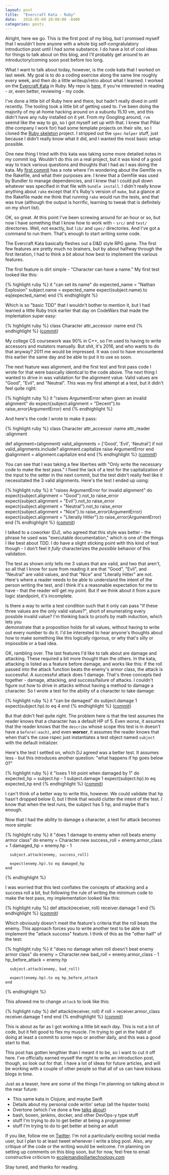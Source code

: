 ```yaml
---
layout: post
title:  "Evercraft Kata - Ruby"
date:   2016-05-09 20:00:00 -0400
categories: posts 
---
```


Alright, here we go. This is the first post of my blog, but I promised myself
that I wouldn't bore anyone with a whole big self-congratulatory introduction
post until I had some substance. I do have a lot of cool ideas for things to
talk about on this blog, and I'll probably get around to an introductory/coming
soon post before too long.

What I want to talk about today, however, is the code kata that I worked on last
week. My goal is to do a coding exercise along the same line roughly every week,
and then do a little writeup/retro about what I learned. I worked on the
[Evercraft Kata](https://github.com/PuttingTheDnDInTDD/EverCraft-Kata) in Ruby.
My repo is [here](https://github.com/epiccoleman/evercraft-ruby/commits/master),
if you're interested in reading - or, even better, reviewing - my code. 

I've done a little bit of Ruby here and there, but hadn't really dived
in until recently. The tooling took a little bit of getting used to. I've been
doing the majority of my at-home hacking around on a xubuntu 15.10 vm, and this
didn't have any ruby installed on it yet. From my Googling around, `rvm` seemd
like the way to go, so I got myself set up with that. I knew that Pillar (the
company I work for) had some template projects on their site, so I cloned the
[Ruby skeleton](https://github.com/PillarTechnology/ruby-skeleton) project. I
stripped out the `spec-helper` stuff, just because I didn't really know what it
did, and I wanted the most basic setup possible. 

One new thing I tried with this kata was taking some more detailed notes in my
commit log. Wouldn't do this on a real project, but it was kind of a good way to
track various questions and thoughts that I had as I was doing the kata. My
[first
commit](https://github.com/epiccoleman/evercraft-ruby/commit/436a3efb4a3bb71bf45c3f1a02bb13634aa2e1b3)
has a note where I'm wondering about the Gemfile vs the Rakefile, and what their
purposes are. I knew that a Gemfile was used by Bundler to manage dependencies,
and I knew that I could pull down whatever was specified in that file with
`bundle install`. I didn't really know anything about `rake` except that it's
Ruby's version of `make`, but a glance at the Rakefile made me think that
running `rake` would run the tests, and that was true (although the output is
horrific, learning to tweak that is definitely on my short list).

OK, so great. At this point I've been screwing around for an hour or so, but now
I have something that I know how to work with - `src/` and `test/` directories.
Well, not exactly, but `lib/` and `spec/` directories. And I've got a command to
run them. That's enough to start writing some code.

The Evercraft Kata basically fleshes out a D&D style RPG game. The first few
features are pretty much no brainers, but by about halfway through the first
iteration, I had to think a bit about how best to implement the various
features.

The first feature is dirt simple - "Character can have a name." My first test
looked like this: 

{% highlight ruby %}
  it "can set its name" do
    expected_name = "Nathan Explosion"
    subject.name = expected_name 
    expect(subject.name).to eq(expected_name)
  end
{% endhighlight %}

Which is so "basic TDD" that I wouldn't bother to mention it, but I had learned
a little Ruby trick earlier that day on CodeWars that made the implentation 
super easy:

{% highlight ruby %}
class Character
  attr_accessor :name
end
{% endhighlight %}
([commit](https://github.com/epiccoleman/evercraft-ruby/commit/e338088d03c7b88bd613aa505ede51aac5836cb0))

My college CS coursework was 90% in C++, so I'm used to having to write
accessors and mutators manually. But shit, it's 2016, and who wants to do that
anyway? 2011 me would be impressed. It was cool to have encountered this earlier
the same day and be able to put it to use so soon.

The next feature was alignment, and the first test and first pass code I wrote
for that were basically identical to the code above. The next thing I wanted to
drive in was validation for the alignment value. Valid values are "Good",
"Evil", and "Neutral". This was my first attempt at a test, but it didn't feel
quite right: 
 
{% highlight ruby %}
  it "raises ArgumentError when given an invalid alignment" do
    expect{subject.alignment = "Decent"}.to raise_error(ArgumentError)
  end
{% endhighlight %}

And here's the code I wrote to make it pass: 

{% highlight ruby %}
class Character
  attr_accessor :name
  attr_reader :alignment

  def alignment=(alignment) 
    valid_alignments = ['Good', 'Evil', 'Neutral']
    if not valid_alignments.include? alignment.capitalize
      raise ArgumentError
    end
    @alignment = alignment.capitalize
  end
end
{% endhighlight %}
([commit](https://github.com/epiccoleman/evercraft-ruby/commit/cc123322f55cf2f254d556c2647fc8d9aef87205))

You can see that I was taking a few liberties with "Only write the necessary
code to make the test pass." I fixed the lack of a test for the capitalization
of the input to the setter in the next commit, but the test didn't really feel
like it necessitated the 3 valid alignments. Here's the test I ended up using: 

{% highlight ruby %}
  it "raises ArgumentError for invalid alignment" do
    expect{subject.alignment = "Good"}.not_to raise_error
    expect{subject.alignment = "Evil"}.not_to raise_error
    expect{subject.alignment = "Neutral"}.not_to raise_error
    expect{subject.alignment = "Nice"}.to raise_error(ArgumentError)
    expect{subject.alignment = "Literally Hitler"}.to raise_error(ArgumentError)
  end
{% endhighlight %}
([commit](https://github.com/epiccoleman/evercraft-ruby/commit/89d0d8f2ed61995490fcc4c3a8a1a230c7be68fe))

I talked to a coworker (DJ), who agreed that this
style was better - the phrase he used was "executable documentation," which is
one of the things I like best about TDD. I do have a slight sticking point with
this kind of test though - I don't feel it _fully_ characterizes the _possible_
behavior of this validation. 

The test as shown only tells me 3 values that are valid, and two that aren't, so all that I know for sure from reading it are that
"Good", "Evil", and "Neutral" are valid values, and that "Nice" and "Literally
Hitler" are not. Here's where a reader needs to be able to understand the intent
of the person writing the test, and I think it's a reasonable expectation for me
to have - that the reader will get my point. But if we think about it from a pure
logic standpoint, it's incomplete. 

Is there a way to write a test condition such
that it only can pass "if these three values are the only valid values?", short
of enumerating every possbile invalid value? I'm thinking
back to proofs by math induction, which lets you  
demonstrate that a proposition holds for all values, without 
having to write out every number to do it. I'd be interested to hear anyone's
thoughts about how to make something like this logically rigorous, or why that's
silly or impossible or a bad idea. 

OK, rambling over. The last features I'd like to talk about are damage and attacking. These
required a bit more thought than the others. In the kata, attacking is listed as
a feature before damage, and works like this: if the roll passed into the attack
function beats the enemy's armor class, the attack is successful. A successful attack does 1 damage. That's three
concepts tied together - damage, attacking, and success/failure of attacks. I couldn't figure out how to drive in attacks
without having a method to damage a character. So I wrote a test for the ability
of a character to take damage:

{% highlight ruby %}
  it "can be damaged" do 
    subject.damage 1
    expect(subject.hp).to eq 4 
  end
{% endhighlight %}
([commit](https://github.com/epiccoleman/evercraft-ruby/blob/6fc3c83c5c4d25adfbf3657eb2bb64dcdcfeb7d3/spec/character_spec.rb))

But that didn't feel quite right. The problem here is that the test assumes the
reader knows that a character has a default HP of 5. Even _worse_, it assumes
that the reader knows that the `describe` whose scope this test is in doesn't
have a `before(:each)`, and even _**worser**_, it assumes the reader knows that
when that's the case rspec just instantiates a test object named `subject` with
the default initializer. 

Here's the test I settled on, which DJ agreed was a better test. It assumes
less - but this introduces another question: "what happens if hp goes below 0?"

{% highlight ruby %}
  it "loses 1 hit point when damaged by 1" do 
    expected_hp = subject.hp - 1 
    subject.damage 1
    expect(subject.hp).to eq expected_hp 
  end 
{% endhighlight %}
([commit](https://github.com/epiccoleman/evercraft-ruby/blob/89d0d8f2ed61995490fcc4c3a8a1a230c7be68fe/spec/character_spec.rb))

I can't think of a better way to write this, however. We could validate that hp
hasn't dropped below 0, but I think that would clutter the intent of the test.
_I_ know that when the test runs, the subject has 5 hp, and maybe that's enough. 

Now that I had the ability to damage a character, a test for attack becomes more
simple:

{% highlight ruby %}
it "does 1 damage to enemy when roll beats enemy armor class" do
      enemy = Character.new
      success_roll = enemy.armor_class + 1
      damaged_hp = enemy.hp - 1 

      subject.attack(enemy, success_roll)
      
      expect(enemy.hp).to eq damaged_hp 
    end
{% endhighlight %}

I was worried that this test conflates the concepts of attacking and a success
roll a bit, but following the rule of writing the minimum code to make the
test pass, my implementation looked like this: 

{% highlight ruby %}
 def attack(receiver, roll)
    receiver.damage 1
  end
{% endhighlight %}
([commit](https://github.com/epiccoleman/evercraft-ruby/commit/fece034c2f4b088e3becc77f37d8e924f7278ca1))

Which obviously doesn't meet the feature's criteria that the roll beats the
enemy. This approach forces you to write another test to be able to implement
the "attack success" feature. I think of this as the "other half" of the test:

{% highlight ruby %}
    it "does no damage when roll doesn't beat enemy armor class" do 
      enemy = Character.new 
      bad_roll = enemy.armor_class - 1 
      hp_before_attack = enemy.hp

      subject.attack(enemy, bad_roll)

      expect(enemy.hp).to eq hp_before_attack
    end
{% endhighlight %}

This allowed me to change `attack` to look like this: 
 
{% highlight ruby %}
  def attack(receiver, roll)
    if roll > receiver.armor_class
      receiver.damage 1
    end
  end
{% endhighlight %}
([commit](https://github.com/epiccoleman/evercraft-ruby/blob/c3cf74eb09e0ac20771bb29c1e31a92a0701b12e/lib/character.rb))

This is about as far as I got working a little bit each day. This is not a
lot of code, but it felt good to flex my muscle. I'm trying to get in the habit
of doing at least a commit to some repo or another daily, and this was a good
start to that. 

This post has gotten lengthier than I meant it to be, so I want to cut it off
here. I've officially earned myself the right to write an introduction post, though, so
look out for that. I have a lot of ideas for future articles, and will be working
with a couple of other people so that all of us can have kickass blogs in time.

Just as a teaser, here are some of the things I'm planning on talking about in
the near future:

* This same kata in Clojure, and maybe Swift
* Details about my personal code writin' setup (all the hipster tools)
* Overtone (which I've done a few
  [talks](https://github.com/epiccoleman/pillarcon-overtone-lightning-talk)
[about](https://github.com/epiccoleman/overtone-columbus-clojure))
* bash, boxen, jenkins, docker, and other DevOps-y type stuff 
* stuff I'm trying to do to get better at being a programmer
* stuff I'm trying to do to get better at being an adult

If you like, follow me on
[Twitter](https://twitter.com/EpicColeman). I'm not a particularly exciting
social media user, but I plan to at least tweet whenever I write a blog post. 
Also, any critique of the code or the writing would be welcome. I'm planning on setting 
up comments on this blog soon, but for now, feel free to email constructive criticism
to [ecoleman@pillartechnology.com](mailto:ecoleman@pillartechnology.com)

Stay tuned, and thanks for reading.
